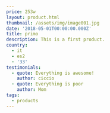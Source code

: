 ```yaml
---
price: 253w
layout: product.html
thumbnail: /assets/img/image001.jpg
date: '2018-05-01T00:00:00.000Z'
title: primo
description: This is a first product.
country:
  - it
  - es2
  - '33'
testimonials:
  - quote: Everything is awesome!
    author: ciccio
  - quote: Everything is poor
    author: Mom
tags:
  - products
---
```


